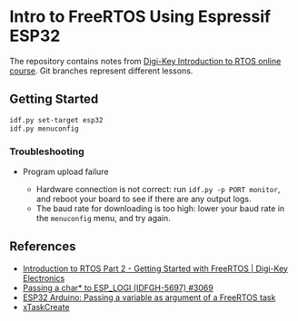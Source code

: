 # Intro to FreeRTOS Using Espressif ESP32

The repository contains notes from [Digi-Key Introduction to RTOS online course](https://www.youtube.com/watch?v=JIr7Xm_riRs&list=PLEBQazB0HUyQ4hAPU1cJED6t3DU0h34bz). Git branches represent different lessons.

## Getting Started

```bash
idf.py set-target esp32
idf.py menuconfig
```

### Troubleshooting

- Program upload failure

  - Hardware connection is not correct: run `idf.py -p PORT monitor`, and reboot your board to see if there are any output logs.
  - The baud rate for downloading is too high: lower your baud rate in the `menuconfig` menu, and try again.

## References

- [Introduction to RTOS Part 2 - Getting Started with FreeRTOS | Digi-Key Electronics](https://www.youtube.com/watch?v=JIr7Xm_riRs&list=PLEBQazB0HUyQ4hAPU1cJED6t3DU0h34bz&index=2)
- [Passing a char* to ESP_LOGI (IDFGH-5697) #3069](https://github.com/espressif/esp-idf/issues/3069)
- [ESP32 Arduino: Passing a variable as argument of a FreeRTOS task](https://techtutorialsx.com/2017/05/07/esp32-arduino-passing-a-variable-as-argument-of-a-freertos-task/)
- [xTaskCreate](https://www.freertos.org/a00125.html)